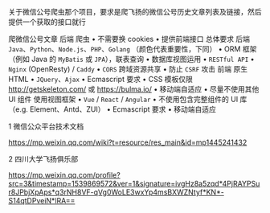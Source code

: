 关于微信公号爬虫那个项目，要求是爬飞扬的微信公号历史文章列表及链接，然后提供一个获取的接口就行

爬微信公号文章 后端 爬虫
•	不需要换 cookies
•	提供前端接口
总体要求
后端
`Java`、`Python`、`Node.js`、`PHP`、`Golang`
（颜色代表重要性，下同）
•	ORM 框架（例如 Java 的 `MyBatis` 或 `JPA`），联表查询
•	数据库视图运用
•	`RESTful API`
•	`Nginx` (OpenResty) / `Caddy`
•	`CORS` 跨域资源共享
•	防止 `CSRF` 攻击
前端
原生 HTML
•	`JQuery`、`Ajax`
•	Ecmascript 要求
•	CSS 模板仅限 http://getskeleton.com/ 或 https://bulma.io/
•	移动端自适应
•	尽量不使用其他 UI 组件
使用视图框架
•	`Vue` / `React` / `Angular`
•	不使用包含完整组件的 UI 库（e.g. Element、Antd、ZUI）
•	Ecmascript 要求
•	移动端自适应




1 微信公众平台技术文档

https://mp.weixin.qq.com/wiki?t=resource/res_main&id=mp1445241432

2 四川大学飞扬俱乐部

https://mp.weixin.qq.com/profile?src=3&timestamp=1539869572&ver=1&signature=ivgHz8a5zqd*4PjRAYPSur8JPbjXpAps*q3rNH8VF-qVg0WoLE3wxYp4msBXWZNtyf*KN*-S14qtDPveiN*lRA==


